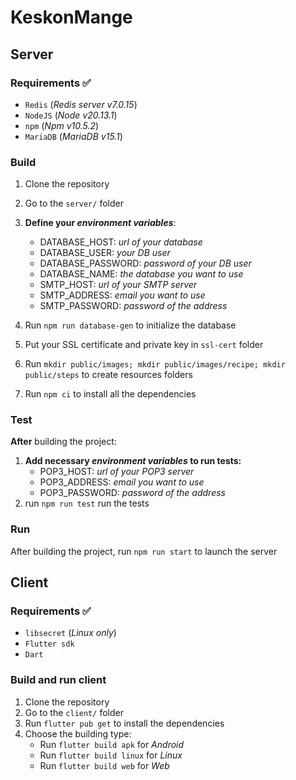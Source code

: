 # KeskonMange

## Server
### Requirements ✅
- `Redis` (*Redis server v7.0.15*)
- `NodeJS` (*Node v20.13.1*)
- `npm` (*Npm v10.5.2*)
- `MariaDB` (*MariaDB v15.1*)
### Build
1. Clone the repository
2. Go to the `server/` folder
3. **Define your *environment variables***:
    - DATABASE_HOST: *url of your database*
    - DATABASE_USER: *your DB user*
    - DATABASE_PASSWORD: *password of your DB user*
    - DATABASE_NAME: *the database you want to use*
    - SMTP_HOST: *url of your SMTP server*
    - SMTP_ADDRESS: *email you want to use*
    - SMTP_PASSWORD: *password of the address*

5. Run `npm run database-gen` to initialize the database
6. Put your SSL certificate and private key in `ssl-cert` folder
7. Run `mkdir public/images; mkdir public/images/recipe; mkdir public/steps` 
    to create resources folders
8. Run `npm ci` to install all the dependencies
### Test
**After** building the project:
1. **Add necessary *environment variables* to run tests:**
	- POP3_HOST: *url of your POP3 server*
	- POP3_ADDRESS: *email you want to use*
	- POP3_PASSWORD: *password of the address*
2. run `npm run test` run the tests
### Run
After building the project, run `npm run start` to launch the server
## Client
### Requirements ✅
- `libsecret` (*Linux only*)
- `Flutter sdk`
- `Dart`
### Build and run client
1. Clone the repository
2. Go to the `client/` folder
3. Run `flutter pub get` to install the dependencies
4. Choose the building type:
	- Run `flutter build apk` for _Android_
    - Run `flutter build linux` for _Linux_
    - Run `flutter build web` for _Web_